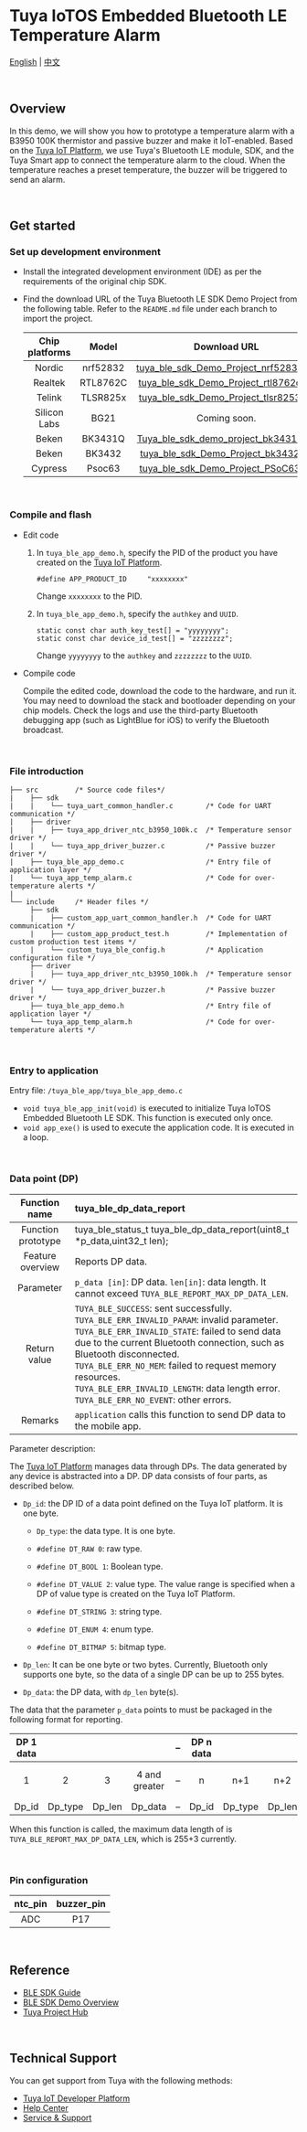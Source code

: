 # Tuya IoTOS Embedded Bluetooth LE Temperature Alarm

[English](./README.md) | [中文](./README_zh.md)

<br>

## Overview

In this demo, we will show you how to prototype a temperature alarm with a B3950 100K thermistor and passive buzzer and make it IoT-enabled. Based on the [Tuya IoT Platform](https://iot.tuya.com/), we use Tuya's Bluetooth LE module, SDK, and the Tuya Smart app to connect the temperature alarm to the cloud. When the temperature reaches a preset temperature, the buzzer will be triggered to send an alarm.

<br>

## Get started

### Set up development environment

- Install the integrated development environment (IDE) as per the requirements of the original chip SDK.

- Find the download URL of the Tuya Bluetooth LE SDK Demo Project from the following table. Refer to the `README.md` file under each branch to import the project.

   | Chip platforms | Model | Download URL |
   | :----------: | :------: | :----------------------------------------------------------: |
   | Nordic | nrf52832 | [tuya_ble_sdk_Demo_Project_nrf52832.git](https://github.com/TuyaInc/tuya_ble_sdk_Demo_Project_nrf52832.git) |
   | Realtek | RTL8762C | [tuya_ble_sdk_Demo_Project_rtl8762c.git](https://github.com/TuyaInc/tuya_ble_sdk_Demo_Project_rtl8762c.git) |
   | Telink | TLSR825x | [tuya_ble_sdk_Demo_Project_tlsr8253.git](https://github.com/TuyaInc/tuya_ble_sdk_Demo_Project_tlsr8253.git) |
   | Silicon Labs | BG21 | Coming soon. |
   | Beken | BK3431Q | [Tuya_ble_sdk_demo_project_bk3431q.git](https://github.com/TuyaInc/Tuya_ble_sdk_demo_project_bk3431q.git) |
   | Beken | BK3432 | [tuya_ble_sdk_Demo_Project_bk3432.git](https://github.com/TuyaInc/tuya_ble_sdk_Demo_Project_bk3432.git) |
   | Cypress | Psoc63 | [tuya_ble_sdk_Demo_Project_PSoC63.git](https://github.com/TuyaInc/tuya_ble_sdk_Demo_Project_PSoC63.git) |

<br>

### Compile and flash

- Edit code

   1. In `tuya_ble_app_demo.h`, specify the PID of the product you have created on the [Tuya IoT Platform](https://iot.tuya.com/).

      ```
      #define APP_PRODUCT_ID     "xxxxxxxx"
      ```
  
      Change `xxxxxxxx` to the PID.

   2. In `tuya_ble_app_demo.h`, specify the `authkey` and `UUID`.

      ```
      static const char auth_key_test[] = "yyyyyyyy";
      static const char device_id_test[] = "zzzzzzzz";
      ```
  
      Change `yyyyyyyy` to the `authkey` and `zzzzzzzz` to the `UUID`.

- Compile code

   Compile the edited code, download the code to the hardware, and run it. You may need to download the stack and bootloader depending on your chip models. Check the logs and use the third-party Bluetooth debugging app (such as LightBlue for iOS) to verify the Bluetooth broadcast.

<br>

### File introduction
```
├── src         /* Source code files*/
|    ├── sdk
|    |    └── tuya_uart_common_handler.c        /* Code for UART communication */
|    ├── driver
|    |    ├── tuya_app_driver_ntc_b3950_100k.c  /* Temperature sensor driver */
|    |    └── tuya_app_driver_buzzer.c          /* Passive buzzer driver */
|    ├── tuya_ble_app_demo.c                    /* Entry file of application layer */
|    └── tuya_app_temp_alarm.c                  /* Code for over-temperature alerts */
|
└── include     /* Header files */
     ├── sdk
     |    ├── custom_app_uart_common_handler.h  /* Code for UART communication */
     |    ├── custom_app_product_test.h         /* Implementation of custom production test items */
     |    └── custom_tuya_ble_config.h          /* Application configuration file */
     ├── driver
     |    ├── tuya_app_driver_ntc_b3950_100k.h  /* Temperature sensor driver */
     |    └── tuya_app_driver_buzzer.h          /* Passive buzzer driver */
     ├── tuya_ble_app_demo.h                    /* Entry file of application layer */
     └── tuya_app_temp_alarm.h                  /* Code for over-temperature alerts */
```

<br>

### Entry to application
Entry file: `/tuya_ble_app/tuya_ble_app_demo.c`

+ `void tuya_ble_app_init(void)` is executed to initialize Tuya IoTOS Embedded Bluetooth LE SDK. This function is executed only once.
+ `void app_exe()` is used to execute the application code. It is executed in a loop.

<br>

### Data point (DP)

| Function name | tuya_ble_dp_data_report |
| :------: | :----------------------------------------------------------- |
| Function prototype | tuya_ble_status_t tuya_ble_dp_data_report(uint8_t *p_data,uint32_t len); |
| Feature overview | Reports DP data. |
| Parameter | `p_data [in]`: DP data. `len[in]`: data length. It cannot exceed `TUYA_BLE_REPORT_MAX_DP_DATA_LEN`. |
| Return value | `TUYA_BLE_SUCCESS`: sent successfully. <br/>`TUYA_BLE_ERR_INVALID_PARAM`: invalid parameter. <br/>`TUYA_BLE_ERR_INVALID_STATE`: failed to send data due to the current Bluetooth connection, such as Bluetooth disconnected. <br/>`TUYA_BLE_ERR_NO_MEM`: failed to request memory resources. <br/>`TUYA_BLE_ERR_INVALID_LENGTH`: data length error. <br/>`TUYA_BLE_ERR_NO_EVENT`: other errors. |
| Remarks | `application` calls this function to send DP data to the mobile app. |

Parameter description:

The [Tuya IoT Platform](https://iot.tuya.com/) manages data through DPs. The data generated by any device is abstracted into a DP. DP data consists of four parts, as described below.

- `Dp_id`: the DP ID of a data point defined on the Tuya IoT platform. It is one byte.


  - `Dp_type`: the data type. It is one byte.

  - `#define DT_RAW 0`: raw type.

  - `#define DT_BOOL 1`: Boolean type.

  - `#define DT_VALUE 2`: value type. The value range is specified when a DP of value type is created on the Tuya IoT Platform.

  - `#define DT_STRING 3`: string type.

  - `#define DT_ENUM 4`: enum type.

  - `#define DT_BITMAP 5`: bitmap type.

- `Dp_len`: It can be one byte or two bytes. Currently, Bluetooth only supports one byte, so the data of a single DP can be up to 255 bytes.


- `Dp_data`: the DP data, with `dp_len` byte(s).


The data that the parameter `p_data` points to must be packaged in the following format for reporting.

| DP 1 data |         |        |         | – | DP n data |         |        |         |
| :---------: | :-----: | :----: | :-----: | :--- | :---------: | :-----: | :----: | :-----: |
| 1 | 2 | 3 | 4 and greater | – | n | n+1 | n+2 | n+3 and greater |
| Dp_id | Dp_type | Dp_len | Dp_data | – | Dp_id | Dp_type | Dp_len | Dp_data |

When this function is called, the maximum data length of is `TUYA_BLE_REPORT_MAX_DP_DATA_LEN`, which is 255+3 currently.

<br>

### Pin configuration

| ntc_pin | buzzer_pin |
| :-----: | :--------: |
| ADC | P17 |

<br>

## Reference

- [BLE SDK Guide](https://developer.tuya.com/en/docs/iot/tuya-ble-sdk-user-guide?id=K9h5zc4e5djd9#title-13-The%20callback%20event%20of%20tuya%20ble%20sdk)
- [BLE SDK Demo Overview](https://developer.tuya.com/en/docs/iot/tuya-ble-sdk-demo-instruction-manual?id=K9gq09szmvy2o)
- [Tuya Project Hub](https://developer.tuya.com/demo)

<br>


## Technical Support

You can get support from Tuya with the following methods:

- [Tuya IoT Developer Platform](https://developer.tuya.com/en/)
- [Help Center](https://support.tuya.com/en/help)
- [Service & Support](https://service.console.tuya.com)

<br>

